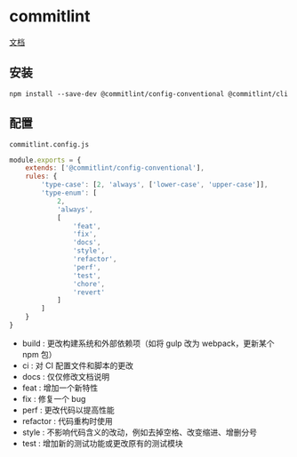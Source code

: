 # commitlint

[文档](https://commitlint.js.org/#/)

## 安装

```shell
npm install --save-dev @commitlint/config-conventional @commitlint/cli
```

## 配置

`commitlint.config.js`

```js
module.exports = {
    extends: ['@commitlint/config-conventional'],
    rules: {
        'type-case': [2, 'always', ['lower-case', 'upper-case']],
        'type-enum': [
            2,
            'always',
            [
                'feat',
                'fix',
                'docs',
                'style',
                'refactor',
                'perf',
                'test',
                'chore',
                'revert'
            ]
        ]
    }
}
```

* build : 更改构建系统和外部依赖项（如将 gulp 改为 webpack，更新某个 npm 包）
* ci : 对 CI 配置文件和脚本的更改
* docs : 仅仅修改文档说明
* feat : 增加一个新特性
* fix : 修复一个 bug
* perf : 更改代码以提高性能
* refactor : 代码重构时使用
* style : 不影响代码含义的改动，例如去掉空格、改变缩进、增删分号
* test : 增加新的测试功能或更改原有的测试模块